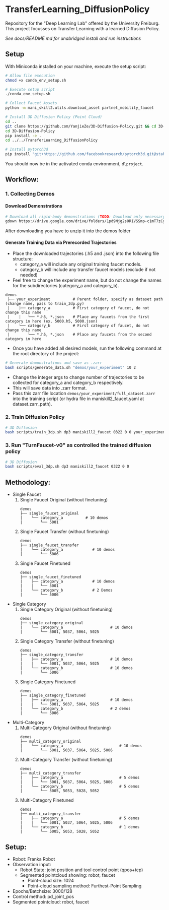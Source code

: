 # TransferLearning_DiffusionPolicy
Repository for the "Deep Learning Lab" offered by the University Freiburg. This project focusses on Transfer Learning with a learned Diffusion Policy.

*See docs/README.md for unabridged install and run instructions*

## Setup
With Miniconda installed on your machine, execute the setup script:
```bash
# Allow file execution
chmod +x conda_env_setup.sh

# Execute setup script
./conda_env_setup.sh

# Collect Faucet Assets
python -m mani_skill2.utils.download_asset partnet_mobility_faucet

# Install 3D Diffusion Policy (Point Cloud)
cd ..
git clone https://github.com/YanjieZe/3D-Diffusion-Policy.git && cd 3D-Diffusion-Policy
cd 3D-Diffusion-Policy
pip install -e .
cd ../../TransferLearning_DiffusionPolicy

# Install pytorch3d
pip install "git+https://github.com/facebookresearch/pytorch3d.git@stable"
```
You should now be in the activated conda environment, `dlproject`.

## Workflow: 
### 1. Collecting Demos

#### **Download Demonstrations**
```bash
# Download all rigid-body demonstrations (TODO: Download only necessary demos)
gdown https://drive.google.com/drive/folders/1pd9Njg2sOR1VSSmp-c1mT7zCgJEnF8r7 --folder -O demos/
```
After downloading you have to unzip it into the demos folder

#### **Generate Training Data via Prerecorded Trajectories**
- Place the downloaded trajectories (.h5 and .json) into the following file structure:
    - category_a will include any original training faucet models.
    - category_b will include any transfer faucet models (exclude if not needed)
- Feel free to change the experiment name, but do not change the names for the subdirectories (category_a and category_b).
```
demos
 ├── your_experiment          # Parent folder, specify as dataset path (change name, pass to train_3dp.py)
 |    ├── category_a          # First category of faucet, do not change this name
 |    |   └── *.h5, *.json    # Place any faucets from the first category in here (ex. 5000.h5, 5000.json)
 |    └── category_b          # First category of faucet, do not change this name
 |        └── *.h5, *.json    # Place any faucets from the second category in here
```

- Once you have added all desired models, run the following command at the root directory of the project:

```bash
# Generate demonstrations and save as .zarr
bash scripts/generate_data.sh "demos/your_experiment" 10 2
```

- Change the integer args to change number of trajectories to be collected for category_a and category_b respectively.
- This will save data into .zarr format. 
- Pass this zarr file location `demos/your_experiment/full_dataset.zarr` into the training script (or hydra file in maniskill2_faucet.yaml at dataset.zarr_path).

### 2. Train Diffusion Policy
```bash
# 3D Diffusion
bash scripts/train_3dp.sh dp3 maniskill2_faucet 0322 0 0 your_experiment
```

### 3. Run "TurnFaucet-v0" as controlled the trained diffusion policy
```bash
# 3D Diffusion
bash scripts/eval_3dp.sh dp3 maniskill2_faucet 0322 0 0
```

## Methodology:
- Single Faucet
    1. Single Faucet Original (without finetuning)
        ```
        demos
        ├── single_faucet_original          
        |    └── category_a          # 10 demos
        |        └── 5001  
        ```
    2. Single Faucet Transfer (without finetuning)
        ```
        demos
        ├── single_faucet_transfer         
        |    └── category_a             # 10 demos
        |        └── 5006   
        ```
    3. Single Faucet Finetuned
        ```
        demos
        ├── single_faucet_finetuned          
        |    ├── category_a             # 10 demos
        |    |   └── 5001    
        |    └── category_b             # 2 Demos
        |        └── 5006    
        ```
- Single Category
    1. Single Category Original (without finetuning)
        ```
        demos
        ├── single_category_original         
        |    └── category_a                     # 10 demos
        |        └── 5001, 5037, 5064, 5025   
        ```
    2. Single Category Transfer (without finetuning)
        ```
        demos
        ├── single_category_transfer         
        |    ├── category_a                     # 10 demos
        |    |   └── 5001, 5037, 5064, 5025   
        |    └── category_b                     # 10 demos
        |        └── 5006    
        ```
    3. Single Category Finetuned
        ```
        demos
        ├── single_category_finetuned         
        |    ├── category_a                     # 10 demos
        |    |   └── 5001, 5037, 5064, 5025   
        |    └── category_b                     # 2 demos
        |        └── 5006    
        ```
- Multi-Category
    1. Multi-Category Original (without finetuning)
        ```
        demos
        ├── multi_category_original         
        |    └── category_a                         # 10 demos
        |        └── 5001, 5037, 5064, 5025, 5006    
        ```
    2. Multi-Category Transfer (without finetuning)
        ```
        demos
        ├── multi_category_transfer         
        |    ├── category_a                         # 5 demos
        |    |   └── 5001, 5037, 5064, 5025, 5006    
        |    └── category_b                         # 5 demos
        |        └── 5005, 5053, 5028, 5052    
        ```
    3. Multi-Category Finetuned
        ```
        demos
        ├── multi_category_transfer         
        |    ├── category_a                         # 5 demos
        |    |   └── 5001, 5037, 5064, 5025, 5006    
        |    └── category_b                         # 1 demos
        |        └── 5005, 5053, 5028, 5052    
        ```
## Setup:
- Robot: Franka Robot
- Observation input: 
    - Robot State: joint position and tool control point (qpos+tcp)
    - Segmented pointcloud showing: robot, faucet
        - Point-cloud size: 1024
        - Point-cloud sampling method: Furthest-Point Sampling
- Epochs/Batchsize: 3000/128
- Control method: pd_joint_pos
- Segmented pointcloud: robot, faucet

